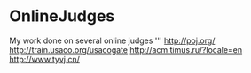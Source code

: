 # OnlineJudges
My work done on several online judges
'''
http://poj.org/
http://train.usaco.org/usacogate 
http://acm.timus.ru/?locale=en 
http://www.tyvj.cn/ 
